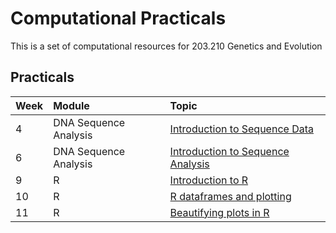 # Computational Practicals
This is a set of computational resources for 203.210 Genetics and Evolution

## Practicals

| Week | Module | Topic |
| :----- | :------ | :----------------------------------------------------- |
| 4 | DNA Sequence Analysis                         | [Introduction to Sequence Data](Week4/Week4.html)      |
| 6 | DNA Sequence Analysis                         | [Introduction to Sequence Analysis](Week6/Week6.html)      |
| 9 | R                                       | [Introduction to R](Week9/Week9.html)      |
| 10 | R                                       | [R dataframes and plotting](Week10/Week10.html)      |
| 11 | R                                       | [Beautifying plots in R](Week11/Week11.html)      |
